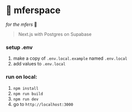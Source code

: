 # 🙂 mferspace
_for the mfers_ 🤝

> Next.js with Postgres on Supabase


### setup .env

1. make a copy of `.env.local.example` named `.env.local`
1. add values to `.env.local` 

### run on local:

1. `npm install`
1. `npm run build`
1. `npm run dev`
1. go to `http://localhost:3000`
